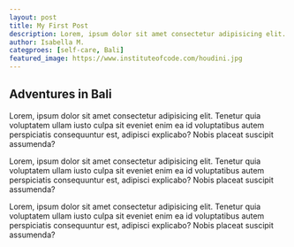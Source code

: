 ```yaml
---
layout: post
title: My First Post 
description: Lorem, ipsum dolor sit amet consectetur adipisicing elit. Tenetur quia voluptatem ullam iusto culpa sit eveniet enim ea id voluptatibus autem perspiciatis consequuntur est, adipisci explicabo? Nobis placeat suscipit assumenda?
author: Isabella M.
categproes: [self-care, Bali]
featured_image: https://www.instituteofcode.com/houdini.jpg
---
```



## Adventures in Bali 

Lorem, ipsum dolor sit amet consectetur adipisicing elit. Tenetur quia voluptatem ullam iusto culpa sit eveniet enim ea id voluptatibus autem perspiciatis consequuntur est, adipisci explicabo? Nobis placeat suscipit assumenda?

Lorem, ipsum dolor sit amet consectetur adipisicing elit. Tenetur quia voluptatem ullam iusto culpa sit eveniet enim ea id voluptatibus autem perspiciatis consequuntur est, adipisci explicabo? Nobis placeat suscipit assumenda?

Lorem, ipsum dolor sit amet consectetur adipisicing elit. Tenetur quia voluptatem ullam iusto culpa sit eveniet enim ea id voluptatibus autem perspiciatis consequuntur est, adipisci explicabo? Nobis placeat suscipit assumenda?